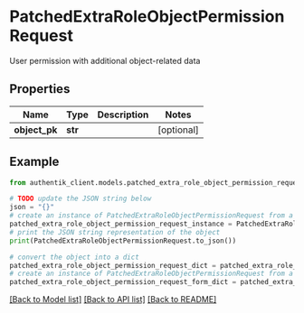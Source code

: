 # PatchedExtraRoleObjectPermissionRequest

User permission with additional object-related data

## Properties

Name | Type | Description | Notes
------------ | ------------- | ------------- | -------------
**object_pk** | **str** |  | [optional] 

## Example

```python
from authentik_client.models.patched_extra_role_object_permission_request import PatchedExtraRoleObjectPermissionRequest

# TODO update the JSON string below
json = "{}"
# create an instance of PatchedExtraRoleObjectPermissionRequest from a JSON string
patched_extra_role_object_permission_request_instance = PatchedExtraRoleObjectPermissionRequest.from_json(json)
# print the JSON string representation of the object
print(PatchedExtraRoleObjectPermissionRequest.to_json())

# convert the object into a dict
patched_extra_role_object_permission_request_dict = patched_extra_role_object_permission_request_instance.to_dict()
# create an instance of PatchedExtraRoleObjectPermissionRequest from a dict
patched_extra_role_object_permission_request_form_dict = patched_extra_role_object_permission_request.from_dict(patched_extra_role_object_permission_request_dict)
```
[[Back to Model list]](../README.md#documentation-for-models) [[Back to API list]](../README.md#documentation-for-api-endpoints) [[Back to README]](../README.md)


